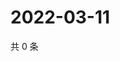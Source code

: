 # 2022-03-11

共 0 条

<!-- BEGIN WEIBO -->
<!-- 最后更新时间 Fri Mar 11 2022 19:12:32 GMT+0800 (China Standard Time) -->

<!-- END WEIBO -->
